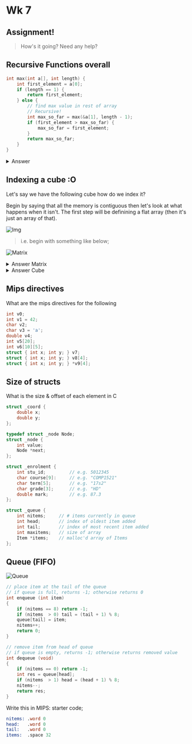 # Wk 7

## Assignment!

> How's it going?  Need any help?

## Recursive Functions overall

```c
int max(int a[], int length) {
    int first_element = a[0];
    if (length == 1) {
        return first_element;
    } else {
        // find max value in rest of array
        // Recursive!
        int max_so_far = max(&a[1], length - 1);
        if (first_element > max_so_far) {
            max_so_far = first_element;
        }
        return max_so_far;
    }
}
```

<details>
<summary>Answer</summary>

[](Tute7/rec_max.s ':include :type=code mips')

</details>

## Indexing a cube :O

Let's say we have the following cube how do we index it?

Begin by saying that all the memory is contiguous then let's look at what happens when it isn't.  The first step will be definining a flat array (then it's just an array of that).

![Img](https://cgi.cse.unsw.edu.au/~cs1521/20T3/tut/07/q-mips-matrixmult/matrix-change.png)

> i.e. begin with something like below;

![Matrix](https://cgi.cse.unsw.edu.au/~cs1521/20T3/tut/07/q-mips-array3d/cube.png)

<details>
<summary>Answer Matrix</summary>

[](Tute7/index_matrix.s ':include :type=code mips')

</details>

<details>
<summary>Answer Cube</summary>

[](Tute7/index_cube.s ':include :type=code mips')

</details>

## Mips directives

What are the mips directives for the following

```c
int v0;
int v1 = 42;
char v2;
char v3 = 'a';
double v4;
int v5[20];
int v6[10][5];
struct { int x; int y; } v7;
struct { int x; int y; } v8[4];
struct { int x; int y; } *v9[4];
```

## Size of structs

What is the size & offset of each element in C

```c
struct _coord {
	double x;
	double y;
};

typedef struct _node Node;
struct _node {
	int value;
	Node *next;
};

struct _enrolment {
	int stu_id;         // e.g. 5012345
	char course[9]:     // e.g. "COMP1521"
	char term[5];       // e.g. "17s2"
	char grade[3];      // e.g. "HD"
	double mark;        // e.g. 87.3
};

struct _queue {
	int nitems;     // # items currently in queue
	int head;       // index of oldest item added
	int tail;       // index of most recent item added
	int maxitems;   // size of array
	Item *items;    // malloc'd array of Items
};
```

## Queue (FIFO)

![Queue](https://cgi.cse.unsw.edu.au/~cs1521/20T3/tut/07/q-mips-ds-queue/queue.png)

```c
// place item at the tail of the queue
// if queue is full, returns -1; otherwise returns 0
int enqueue (int item)
{
	if (nitems == 8) return -1;
	if (nitems  > 0) tail = (tail + 1) % 8;
	queue[tail] = item;
	nitems++;
	return 0;
}

// remove item from head of queue
// if queue is empty, returns -1; otherwise returns removed value
int dequeue (void)
{
	if (nitems == 0) return -1;
	int res = queue[head];
	if (nitems  > 1) head = (head + 1) % 8;
	nitems--;
	return res;
}
```

Write this in MIPS: starter code;

```nasm
nitems:	.word 0
head:	.word 0
tail:	.word 0
items:	.space 32
```
